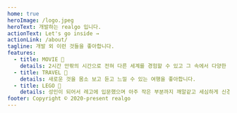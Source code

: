 ```yaml
---
home: true
heroImage: /logo.jpeg
heroText: 개발하는 realgo 입니다.
actionText: Let's go inside →
actionLink: /about/
tagline: 개발 외 이런 것들을 좋아합니다.
features:
  - title: MOVIE 🎥
    details: 2시간 안팎의 시간으로 전혀 다른 세계를 경험할 수 있고 그 속에서 다양한 생각을 할 수 있게 해주는 영화를 좋아합니다.
  - title: TRAVEL 🧳
    details: 새로운 것을 몸소 보고 듣고 느낄 수 있는 여행을 좋아합니다.
  - title: LEGO 🧱
    details: 성인이 되어서 레고에 입문했으며 아주 작은 부분까지 깨알같고 세심하게 신경 쓴 레고의 디테일을 좋아합니다.
footer: Copyright © 2020-present realgo
---
```

